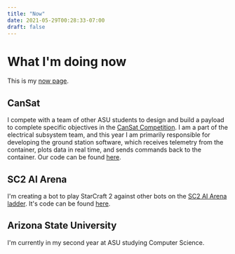 ```yaml
---
title: "Now"
date: 2021-05-29T00:28:33-07:00
draft: false
---
```


# What I'm doing now
This is my [now page](https://nownownow.com/about). 

## CanSat
I compete with a team of other ASU students to design and build a payload to complete specific objectives in the [CanSat Competition](http://www.cansatcompetition.com/).
I am a part of the electrical subsystem team, and this year I am primarily responsible for developing the ground station software, which receives telemetry from the container, plots data in real time, and sends commands back to the container. Our code can be found [here](https://github.com/SamarthSingh2001/Cansat-2021).

## SC2 AI Arena
I'm creating a bot to play StarCraft 2 against other bots on the [SC2 AI Arena ladder](https://aiarena.net/). It's code can be found [here](https://github.com/joshtenorio/monte-bot).

## Arizona State University
I'm currently in my second year at ASU studying Computer Science.